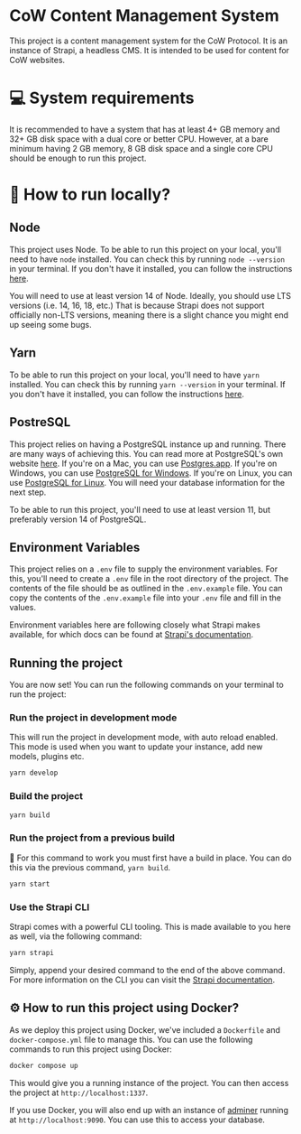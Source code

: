 # CoW Content Management System

This project is a content management system for the CoW Protocol. It is an instance of Strapi, a headless CMS. It is intended to be used for content for CoW websites.

# 💻 System requirements

It is recommended to have a system that has at least 4+ GB memory and 32+ GB disk space with a dual core or better CPU. However, at a bare minimum having 2 GB memory, 8 GB disk space and a single core CPU should be enough to run this project.

# 🚀 How to run locally?

## Node

This project uses Node. To be able to run this project on your local, you'll need to have `node` installed. You can check this by running `node --version` in your terminal. If you don't have it installed, you can follow the instructions [here](https://nodejs.org/en/download/).

You will need to use at least version 14 of Node. Ideally, you should use LTS versions (i.e. 14, 16, 18, etc.) That is because Strapi does not support officially non-LTS versions, meaning there is a slight chance you might end up seeing some bugs.

## Yarn

To be able to run this project on your local, you'll need to have `yarn` installed. You can check this by running `yarn --version` in your terminal. If you don't have it installed, you can follow the instructions [here](https://classic.yarnpkg.com/en/docs/install/).

## PostreSQL

This project relies on having a PostgreSQL instance up and running. There are many ways of achieving this. You can read more at PostgreSQL's own website [here](https://www.postgresql.org/download/). If you're on a Mac, you can use [Postgres.app](https://postgresapp.com/). If you're on Windows, you can use [PostgreSQL for Windows](https://www.postgresql.org/download/windows/). If you're on Linux, you can use [PostgreSQL for Linux](https://www.postgresql.org/download/linux/). You will need your database information for the next step.

To be able to run this project, you'll need to use at least version 11, but preferably version 14 of PostgreSQL.

## Environment Variables

This project relies on a `.env` file to supply the environment variables. For this, you'll need to create a `.env` file in the root directory of the project. The contents of the file should be as outlined in the `.env.example` file. You can copy the contents of the `.env.example` file into your `.env` file and fill in the values.

Environment variables here are following closely what Strapi makes available, for which docs can be found at [Strapi's documentation](https://docs.strapi.io/dev-docs/configurations/environment).

## Running the project

You are now set! You can run the following commands on your terminal to run the project:

### Run the project in development mode

This will run the project in development mode, with auto reload enabled. This mode is used when you want to update your instance, add new models, plugins etc.

```bash
yarn develop
```

### Build the project

```bash
yarn build
```

### Run the project from a previous build

🚨 For this command to work you must first have a build in place. You can do this via the previous command, `yarn build`.

```bash
yarn start
```

### Use the Strapi CLI

Strapi comes with a powerful CLI tooling. This is made available to you here as well, via the following command:

```bash
yarn strapi
```

Simply, append your desired command to the end of the above command. For more information on the CLI you can visit the [Strapi documentation](https://docs.strapi.io/developer-docs/latest/developer-resources/cli/CLI.html).

## ⚙️ How to run this project using Docker?

As we deploy this project using Docker, we've included a `Dockerfile` and `docker-compose.yml` file to manage this. You can use the following commands to run this project using Docker:

```bash
docker compose up
```

This would give you a running instance of the project. You can then access the project at `http://localhost:1337`.

If you use Docker, you will also end up with an instance of [adminer](https://www.adminer.org/) running at `http://localhost:9090`. You can use this to access your database.
